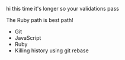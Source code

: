 hi this time it's longer so your validations pass

The Ruby path is best path!

* Git
* JavaScript
* Ruby
* Killing history using git rebase
